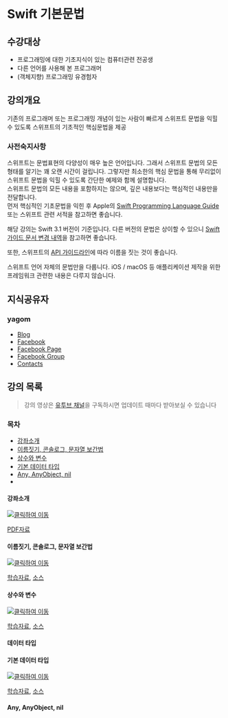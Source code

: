 # Swift 기본문법  

## 수강대상
* 프로그래밍에 대한 기초지식이 있는 컴퓨터관련 전공생
* 다른 언어를 사용해 본 프로그래머
* (객체지향) 프로그래밍 유경험자

## 강의개요
기존의 프로그래머 또는 프로그래밍 개념이 있는 사람이 빠르게 스위프트 문법을 익힐 수 있도록 스위프트의 기초적인 핵심문법을 제공

### 사전숙지사항
스위프트는 문법표현의 다양성이 매우 높은 언어입니다. 그래서 스위프트 문법의 모든 형태를 알기는 꽤 오랜 시간이 걸립니다. 그렇지만 최소한의 핵심 문법을 통해 무리없이 스위프트 문법을 익힐 수 있도록 간단한 예제와 함께 설명합니다.   
스위프트 문법의 모든 내용을 포함하지는 않으며, 깊은 내용보다는 핵심적인 내용만을 전달합니다.   
먼저 핵심적인 기초문법을 익힌 후 Apple의 [Swift Programming Language Guide](https://developer.apple.com/library/content/documentation/Swift/Conceptual/Swift_Programming_Language/TheBasics.html) 또는 스위프트 관련 서적을 참고하면 좋습니다.

해당 강의는 Swift 3.1 버전이 기준입니다.
다른 버전의 문법은 상이할 수 있으니 [Swift 가이드 문서 변경 내역](https://developer.apple.com/library/content/documentation/Swift/Conceptual/Swift_Programming_Language/RevisionHistory.html)을 참고하면 좋습니다.

또한, 스위프트의 [API 가이드라인](https://swift.org/documentation/api-design-guidelines/)에 따라 이름을 짓는 것이 좋습니다.

스위프트 언어 자체의 문법만을 다룹니다. iOS / macOS 등 애플리케이션 제작을 위한 프레임워크 관련한 내용은 다루지 않습니다.

## 지식공유자

### yagom  

* [Blog](http://blog.yagom.net)
* [Facebook](https://fb.com/yagomsoft)
* [Facebook Page](https://fb.com/yagompage)
* [Facebook Group](https://fb.com/groups/yagom)
* [Contacts](https://yagom.github.io/contacts)

## 강의 목록

> 강의 영상은 [유투브 채널](https://www.youtube.com/channel/UCkwWWEv3C-3ToeO57r5LCHQ)을 구독하시면 업데이트 때마다 받아보실 수 있습니다

### 목차

* [강좌소개](#강좌소개)
* [이름짓기, 콘솔로그, 문자열 보간법](#이름짓기-콘솔로그-문자열-보간법)
* [상수와 변수](#상수와-변수)
* [기본 데이터 타입](#기본-데이터-타입)
* [Any, AnyObject, nil](#any-anyobject-nil)
* 



#### 강좌소개

[![클릭하여 이동](http://img.youtube.com/vi/y_hbpNQat4o/0.jpg)](http://www.youtube.com/watch?v=y_hbpNQat4o "introduction")

[PDF자료](/contents/00_introduction.pdf)

#### 이름짓기, 콘솔로그, 문자열 보간법

[![클릭하여 이동](http://img.youtube.com/vi/8Xe_fr_WRgc/0.jpg)](http://www.youtube.com/watch?v=8Xe_fr_WRgc "console_log")

[학습자료](/contents/00_console_log/README.md), 
[소스](/contents/00_console_log/console_log.swift)

#### 상수와 변수
[![클릭하여 이동](http://img.youtube.com/vi/umgxytoUdsE/0.jpg)](http://www.youtube.com/watch?v=umgxytoUdsE "let_var")

[학습자료](/contents/01_ㅣlet_var/README.md), 
[소스](/contents/01_let_var/let_var.swift)

#### 데이터 타입

#### 기본 데이터 타입
[![클릭하여 이동](http://img.youtube.com/vi/3qu7gpzE9IE/0.jpg)](http://www.youtube.com/watch?v=3qu7gpzE9IE "data_types")

[학습자료](/contents/02_data_types/README.md), 
[소스](/contents/02_data_types/data_types.swift)

#### Any, AnyObject, nil









